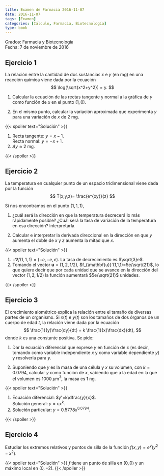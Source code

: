```yaml
---
title: Examen de Farmacia 2016-11-07
date: 2016-11-07
tags: [Examen]
categories: [Cálculo, Farmacia, Biotecnología]
type: book
---
```


Grados: Farmacia y Biotecnología  
Fecha: 7 de noviembre de 2016

## Ejercicio 1

La relación entre la cantidad de dos sustancias $x$ e $y$ (en mg) en una reacción química viene dada por la ecuación
$$
\log(\sqrt{x^2+y^2}) = y.
$$

1. Calcular la ecuación de las rectas tangente y normal a la gráfica de $y$ como función de $x$ en el punto $(1,0)$.

2. En el mismo punto, calcular la variación aproximada que experimenta $y$ para una variación de $x$ de 2 mg.

{{< spoiler text="Solución" >}}

1. Recta tangente: $y=x-1$.  
Recta normal: $y=-x+1$.  
2. $\Delta y\approx 2$ mg.

{{< /spoiler >}}

## Ejercicio 2

La temperatura en cualquier punto de un espacio tridimensional viene dada por la función
$$
T(x,y,z)= \frac{e^{xy}}{z}
$$

Si nos encontramos en el punto $(1,1,1)$,

1. ¿cuál será la dirección en que la temperatura decrecerá lo más rápidamente posible? ¿Cuál será la tasa de variación de la temperatura en esa dirección? Interpretarla.

2. Calcular e interpretar la derivada direccional en la dirección en que $y$ aumenta el doble de $x$ y $z$ aumenta la mitad que $x$.

{{< spoiler text="Solución" >}}

1. $-\nabla f(1,1,1)=(-e,-e,e)$. La tasa de decrecimiento es $\sqrt{3}e$.  
2. Tomando el vector $\mathbf{u}=(1,2,1/2)$, $f_{\mathbf{u}}'(1,1,1)=5e/\sqrt{21}$, lo que quiere decir que por cada unidad que se avance en la dirección del vector $(1,2,1/2)$ la función aumentará $5e/\sqrt{21}$ unidades.

{{< /spoiler >}}

## Ejercicio 3

El crecimiento alométrico explica la relación entre el tamaño de diversas partes de un organismo.
Si $x(t)$ e $y(t)$ son los tamaños de dos órganos de un cuerpo de edad $t$, la relación viene dada por la ecuación
$$
\frac{1}{y}\frac{dy}{dt} = k \frac{1}{x}\frac{dx}{dt},
$$
donde $k$ es una constante positiva.
Se pide:

1. Dar la ecuación diferencial que exprese $y$ en función de $x$ (es decir, tomando como variable independiente $x$ y como variable dependiente $y$) y resolverla para $y$.

2. Suponiendo que $y$ es la masa de una célula y $x$ su volumen, con $k=0.0794$, calcular $y$ como función de $x$, sabiendo que a la edad en la que el volumen es 1000 $\mu$m$^3$, la masa es 1 ng.

{{< spoiler text="Solución" >}}

1. Ecuación diferencial: $y'=k\dfrac{y}{x}$.  
Solución general: $y=cx^k$.
2. Solución particular: $y=0.5778 x^{0.0794}$.

{{< /spoiler >}}

## Ejercicio 4

Estudiar los extremos relativos y puntos de silla de la función $f(x,y)=e^y(y^2-x^2)$.

{{< spoiler text="Solución" >}}
$f$ tiene un punto de silla en $(0,0)$ y un máximo local en $(0,-2)$.
{{< /spoiler >}}
